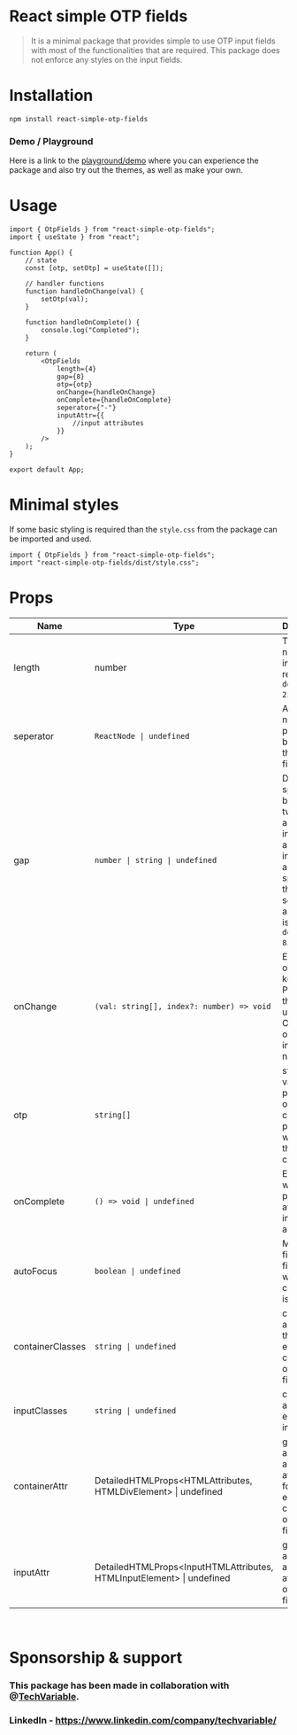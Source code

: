 # React simple OTP fields

> It is a minimal package that provides simple to use OTP input fields with most of the functionalities that are required. This package does not enforce any styles on the input fields.

# Installation
```
npm install react-simple-otp-fields
```

### Demo / Playground
Here is a link to the [playground/demo](https://react-simple-otp-fields-playground.netlify.app/) where you can experience the package and also try out the themes, as well as make your own.

# Usage

```tsx
import { OtpFields } from "react-simple-otp-fields";
import { useState } from "react";

function App() {
    // state
    const [otp, setOtp] = useState([]);

    // handler functions
    function handleOnChange(val) {
        setOtp(val);
    }

    function handleOnComplete() {
        console.log("Completed");
    }

    return (
        <OtpFields 
            length={4} 
            gap={8} 
            otp={otp} 
            onChange={handleOnChange} 
            onComplete={handleOnComplete}
            seperator={"-"}
            inputAttr={{
                //input attributes
            }}
        />
    );
}

export default App;
```

# Minimal styles

If some basic styling is required than the `style.css` from the package can be imported and used.

```tsx
import { OtpFields } from "react-simple-otp-fields";
import "react-simple-otp-fields/dist/style.css";
```

# Props

| Name | Type | Description |
|-----------------|-----------------|-----------------|
| length | number | The number of input fields required, `default = 2`. |
| seperator | `ReactNode \| undefined` | A react node placed between the input fields.
| gap | `number \| string \| undefined` | Defines the space between two adjacent input fields also takes into account the spacing for the seperator if a seperator is provided, `default = 8`.  |
| onChange | `(val: string[], index?: number) => void` | Executes on every keystroke. Provides the updated OTP and an optional index number. |
| otp | `string[]` | state variable passed onto the component props that wil reflect the latest change. |
| onComplete | `() => void \| undefined` | Executes when passed, after all the input fields are filled. |
| autoFocus | `boolean \| undefined` | Makes the first input field focus when the component is mounted. |
| containerClasses | `string \| undefined` | classnames applied to the enclosing container of the input fields. |
| inputClasses | `string \| undefined` | classnames applied to each of the input fields. |
| containerAttr | DetailedHTMLProps<HTMLAttributes<HTMLDivElement>,  HTMLDivElement> \| undefined | gives access to all the attributes for the enclosing container of the input fields. |
| inputAttr | DetailedHTMLProps<InputHTMLAttributes<HTMLInputElement>, HTMLInputElement> \| undefined | gives access to all the attributes of a input field. |

<br />

# Sponsorship & support 

### This package has been made in collaboration with @[TechVariable](https://techvariable.com/).

### LinkedIn - https://www.linkedin.com/company/techvariable/